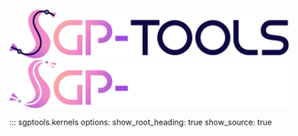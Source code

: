 ![Image title](../../assets/SGP-Tools.png#only-light)
![Image title](../../assets/logo_dark.png#only-dark)

::: sgptools.kernels
    options:
      show_root_heading: true
      show_source: true
